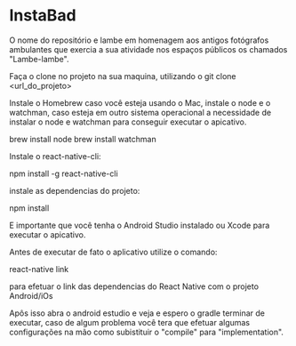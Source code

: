 # InstaBad
O nome do repositório e lambe em homenagem aos antigos fotógrafos ambulantes que exercia a sua atividade nos espaços públicos os chamados "Lambe-lambe". 

Faça o clone no projeto na sua maquina, utilizando o git clone <url_do_projeto>

Instale o Homebrew caso você esteja usando o Mac, instale o node e o watchman, caso esteja em outro sistema operacional a necessidade de instalar o node e watchman para conseguir executar o apicativo.

brew install node
brew install watchman

Instale o react-native-cli: 

npm install -g react-native-cli

instale as dependencias do projeto:

npm install

E importante que você tenha o Android Studio instalado ou Xcode para executar o apicativo.

Antes de executar de fato o aplicativo utilize o comando:

react-native link 

para efetuar o link das dependencias do React Native com o projeto Android/iOs

Apôs isso abra o android estudio e veja e espero o gradle terminar de executar, caso de algum problema você tera que efetuar algumas configurações na mão como subistituir o "compile" para "implementation".